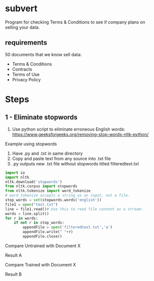 # subvert
Program for checking Terms &amp; Conditions to see if company plans on selling your data.

## requirements
50 documents that we know sell data:

- Terms & Conditions
- Contracts
- Terms of Use
- Privacy Policy

# Steps

## 1 - Eliminate stopwords

1. Use python script to eliminate erroneous English words:
https://www.geeksforgeeks.org/removing-stop-words-nltk-python/

Example using stopwords

1. Have .py and .txt in same directory
2. Copy and paste text from any source into .txt file
2. .py outputs new .txt file without stopwords titled filteredtext.txt

```Python
import io 
import nltk
nltk.download('stopwords')
from nltk.corpus import stopwords 
from nltk.tokenize import word_tokenize 
# word_tokenize accepts a string as an input, not a file. 
stop_words = set(stopwords.words('english')) 
file1 = open("text.txt") 
line = file1.read()# Use this to read file content as a stream: 
words = line.split() 
for r in words: 
    if not r in stop_words: 
        appendFile = open('filteredtext.txt','a') 
        appendFile.write(" "+r) 
        appendFile.close()
```

Compare Untrained with Document X

Result A

Compare Trained with Document X

Result B

